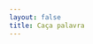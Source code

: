 ```yaml
---
layout: false
title: Caça palavra
---
```


<script setup>
import { defineAsyncComponent } from 'vue'
import '../../dist/style.css'

const WordSearch = defineAsyncComponent(() => import('../../').then(m => m.WordSearch))
</script>

<ClientOnly>
  <WordSearch
    statement="Encontre as palavras no quadro abaixo:"
    :background="`/examples/bgs/bg${Math.floor(Math.random() * 4) + 1}.jpg`"
    :words="['Datalogix', 'Educação', 'Jogos', 'Aprender']"
  />
</ClientOnly>
